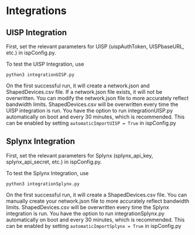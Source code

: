 # Integrations

## UISP Integration

First, set the relevant parameters for UISP (uispAuthToken, UISPbaseURL, etc.) in ispConfig.py.

To test the UISP Integration, use

```shell
python3 integrationUISP.py
```

On the first successful run, it will create a network.json and ShapedDevices.csv file.
If a network.json file exists, it will not be overwritten.
You can modify the network.json file to more accurately reflect bandwidth limits.
ShapedDevices.csv will be overwritten every time the UISP integration is run.
You have the option to run integrationUISP.py automatically on boot and every 30 minutes, which is recommended. This can be enabled by setting ```automaticImportUISP = True``` in ispConfig.py

## Splynx Integration

First, set the relevant parameters for Splynx (splynx_api_key, splynx_api_secret, etc.) in ispConfig.py.

To test the Splynx Integration, use

```shell
python3 integrationSplynx.py
```

On the first successful run, it will create a ShapedDevices.csv file.
You can manually create your network.json file to more accurately reflect bandwidth limits.
ShapedDevices.csv will be overwritten every time the Splynx integration is run.
You have the option to run integrationSplynx.py automatically on boot and every 30 minutes, which is recommended. This can be enabled by setting ```automaticImportSplynx = True``` in ispConfig.py
